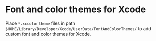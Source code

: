 # Font and color themes for Xcode

Place `*.xccolortheme` files in path `$HOME/Library/Developer/Xcode/UserData/FontAndColorThemes/` to add custom font and color themes for Xcode.
